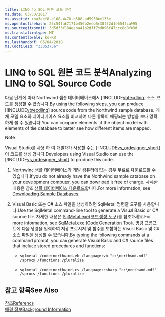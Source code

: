 ```yaml
---
title: LINQ to SQL 원본 코드 분석
ms.date: 03/30/2017
ms.assetid: cba3eef8-e108-4478-b588-ad59580e133e
ms.openlocfilehash: 25c54fa67171b456b2eeb5c30f52d1e654fca995
ms.sourcegitcommit: 3d5d33f384eeba41b2dff79d096f47ccc8d8f03d
ms.translationtype: MT
ms.contentlocale: ko-KR
ms.lasthandoff: 05/04/2018
ms.locfileid: "33353756"
---
```

# <a name="analyzing-linq-to-sql-source-code"></a><span data-ttu-id="11605-102">LINQ to SQL 원본 코드 분석</span><span class="sxs-lookup"><span data-stu-id="11605-102">Analyzing LINQ to SQL Source Code</span></span>
<span data-ttu-id="11605-103">다음 단계에 따라 Northwind 샘플 데이터베이스에서 [!INCLUDE[vbtecdlinq](../../../../../../includes/vbtecdlinq-md.md)] 소스 코드를 생성할 수 있습니다.</span><span class="sxs-lookup"><span data-stu-id="11605-103">By using the following steps, you can produce [!INCLUDE[vbtecdlinq](../../../../../../includes/vbtecdlinq-md.md)] source code from the Northwind sample database.</span></span> <span data-ttu-id="11605-104">개체 모델 요소와 데이터베이스 요소를 비교하여 다른 항목이 매핑되는 방법을 보다 명확하게 볼 수 있습니다.</span><span class="sxs-lookup"><span data-stu-id="11605-104">You can compare elements of the object model with elements of the database to better see how different items are mapped.</span></span>  
  
> [!NOTE]
>  <span data-ttu-id="11605-105">Visual Studio를 사용 하 여 개발자가 사용할 수는 [!INCLUDE[vs_ordesigner_short](../../../../../../includes/vs-ordesigner-short-md.md)] 이 코드를 생성 합니다.</span><span class="sxs-lookup"><span data-stu-id="11605-105">Developers using Visual Studio can use the [!INCLUDE[vs_ordesigner_short](../../../../../../includes/vs-ordesigner-short-md.md)] to produce this code.</span></span>  
  
1.  <span data-ttu-id="11605-106">Northwind 샘플 데이터베이스가 개발 컴퓨터에 없는 경우 무료로 다운로드할 수 있습니다.</span><span class="sxs-lookup"><span data-stu-id="11605-106">If you do not already have the Northwind sample database on your development computer, you can download it free of charge.</span></span> <span data-ttu-id="11605-107">자세한 내용은 참조 [샘플 데이터베이스 다운로드](../../../../../../docs/framework/data/adonet/sql/linq/downloading-sample-databases.md)합니다.</span><span class="sxs-lookup"><span data-stu-id="11605-107">For more information, see [Downloading Sample Databases](../../../../../../docs/framework/data/adonet/sql/linq/downloading-sample-databases.md).</span></span>  
  
2.  <span data-ttu-id="11605-108">Visual Basic 또는 C# 소스 파일을 생성하려면 SqlMetal 명령줄 도구를 사용합니다.</span><span class="sxs-lookup"><span data-stu-id="11605-108">Use the SqlMetal command-line tool to generate a Visual Basic or C# source file.</span></span> <span data-ttu-id="11605-109">자세한 내용은 [SqlMetal.exe(코드 생성 도구)](../../../../../../docs/framework/tools/sqlmetal-exe-code-generation-tool.md)를 참조하세요.</span><span class="sxs-lookup"><span data-stu-id="11605-109">For more information, see [SqlMetal.exe (Code Generation Tool)](../../../../../../docs/framework/tools/sqlmetal-exe-code-generation-tool.md).</span></span> <span data-ttu-id="11605-110">명령 프롬프트에 다음 명령을 입력하여 저장 프로시저 및 함수를 포함하는 Visual Basic 및 C# 소스 파일을 생성할 수 있습니다.</span><span class="sxs-lookup"><span data-stu-id="11605-110">By typing the following commands at a command prompt, you can generate Visual Basic and C# source files that include stored procedures and functions:</span></span>  
  
    -   `sqlmetal /code:northwind.vb /language:vb "c:\northwnd.mdf" /sprocs /functions /pluralize`  
  
    -   `sqlmetal /code:northwind.cs /language:csharp "c:\northwnd.mdf" /sprocs /functions /pluralize`  
  
## <a name="see-also"></a><span data-ttu-id="11605-111">참고 항목</span><span class="sxs-lookup"><span data-stu-id="11605-111">See Also</span></span>  
 [<span data-ttu-id="11605-112">참조</span><span class="sxs-lookup"><span data-stu-id="11605-112">Reference</span></span>](../../../../../../docs/framework/data/adonet/sql/linq/reference.md)  
 [<span data-ttu-id="11605-113">배경 정보</span><span class="sxs-lookup"><span data-stu-id="11605-113">Background Information</span></span>](../../../../../../docs/framework/data/adonet/sql/linq/background-information.md)

